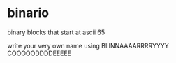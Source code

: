 # binario

binary blocks that start at ascii 65

write your very own name using BIIINNAAAARRRRYYYY COOOOODDDDEEEEE